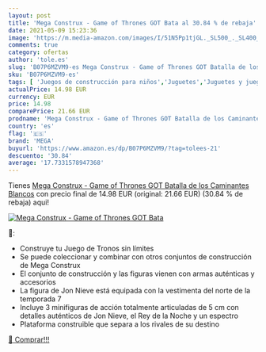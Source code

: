 ```yaml
---
layout: post
title: 'Mega Construx - Game of Thrones GOT Bata al 30.84 % de rebaja'
date: 2021-05-09 15:23:36
image: 'https://m.media-amazon.com/images/I/51N5Pp1tjGL._SL500_._SL400_.jpg'
comments: true
category: ofertas
author: 'tole.es'
slug: 'B07P6MZVM9-es Mega Construx - Game of Thrones GOT Batalla de los...'
sku: 'B07P6MZVM9-es'
tags: [ 'Juegos de construcción para niños','Juguetes','Juguetes y juegos','Muñecos y figuras','construx','mega', ]
actualPrice: 14.98 EUR
currency: EUR
price: 14.98
comparePrice: 21.66 EUR
prodname: 'Mega Construx - Game of Thrones GOT Batalla de los Caminantes Blancos'
country: 'es'
flag: '🇪🇸'
brand: 'MEGA'
buyurl: 'https://www.amazon.es/dp/B07P6MZVM9/?tag=tolees-21'
descuento: '30.84'
average: '17.7331578947368'
---
```


Tienes [Mega Construx - Game of Thrones GOT Batalla de los Caminantes Blancos](https://www.amazon.es/dp/B07P6MZVM9/?tag=tolees-21) con precio final de  14.98 EUR (original: 21.66 EUR) (30.84 %  de rebaja) aqui!

[![Mega Construx - Game of Thrones GOT Bata](https://m.media-amazon.com/images/I/51N5Pp1tjGL._SL500_._SL400_.jpg)](https://www.amazon.es/dp/B07P6MZVM9/?tag=tolees-21)

🔎:

- Construye tu Juego de Tronos sin límites
- Se puede coleccionar y combinar con otros conjuntos de construcción de Mega Construx
- El conjunto de construcción y las figuras vienen con armas auténticas y accesorios
- La figura de Jon Nieve está equipada con la vestimenta del norte de la temporada 7
- Incluye 3 minifiguras de acción totalmente articuladas de 5 cm con detalles auténticos de Jon Nieve, el Rey de la Noche y un espectro
- Plataforma construible que separa a los rivales de su destino

[🛒 Comprar!!!](https://www.amazon.es/dp/B07P6MZVM9/?tag=tolees-21)
